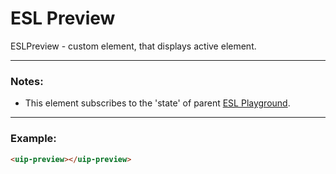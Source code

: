 # ESL Preview

ESLPreview - custom element, that displays active element.

---
### Notes:

- This element subscribes to the 'state' of parent [ESL Playground](../core/README.md).

---
### Example:
```html
<uip-preview></uip-preview>
```
